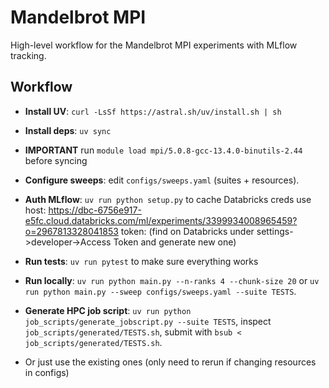 # Mandelbrot MPI

High-level workflow for the Mandelbrot MPI experiments with MLflow tracking.

## Workflow

- **Install UV**: `curl -LsSf https://astral.sh/uv/install.sh | sh` 

- **Install deps**: `uv sync`
- **IMPORTANT** run `module load mpi/5.0.8-gcc-13.4.0-binutils-2.44` before syncing 

- **Configure sweeps**: edit `configs/sweeps.yaml` (suites + resources).

- **Auth MLflow**: `uv run python setup.py` to cache Databricks creds
use host: https://dbc-6756e917-e5fc.cloud.databricks.com/ml/experiments/3399934008965459?o=2967813328041853
token: (find on Databricks under settings->developer->Access Token and generate new one)

- **Run tests**: `uv run pytest` to make sure everything works

- **Run locally**: `uv run python main.py --n-ranks 4 --chunk-size 20` or `uv run python main.py --sweep configs/sweeps.yaml --suite TESTS`.

- **Generate HPC job script**: `uv run python job_scripts/generate_jobscript.py --suite TESTS`, inspect `job_scripts/generated/TESTS.sh`, submit with `bsub < job_scripts/generated/TESTS.sh`.

- Or just use the existing ones (only need to rerun if changing resources in configs)
